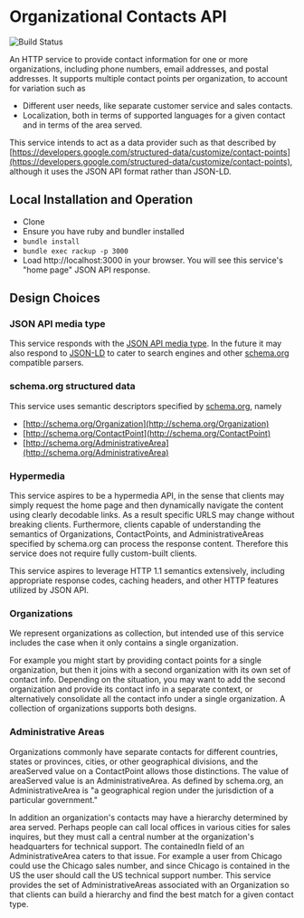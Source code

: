 
Organizational Contacts API
===========================
![Build Status](https://travis-ci.org/skarger/organizational-contacts-api.svg?branch=master)

An HTTP service to provide contact information for one or more organizations, including phone numbers, email addresses, and postal addresses. It supports multiple contact points per organization, to account for variation such as
- Different user needs, like separate customer service and sales contacts.
- Localization, both in terms of supported languages for a given contact and in terms of the area served.

This service intends to act as a data provider such as that described by [https://developers.google.com/structured-data/customize/contact-points](https://developers.google.com/structured-data/customize/contact-points), although it uses the JSON API format rather than JSON-LD.

## Local Installation and Operation
- Clone
- Ensure you have ruby and bundler installed
- `bundle install`
- `bundle exec rackup -p 3000`
- Load http://localhost:3000 in your browser. You will see this service's "home page" JSON API response.

## Design Choices

### JSON API media type
This service responds with the [JSON API media type](http://jsonapi.org/). In the future it may also respond to [JSON-LD](http://json-ld.org/) to cater to search engines and other [schema.org](http://schema.org) compatible parsers.

### schema.org structured data
This service uses semantic descriptors specified by [schema.org](http://schema.org), namely
- [http://schema.org/Organization](http://schema.org/Organization)
- [http://schema.org/ContactPoint](http://schema.org/ContactPoint)
- [http://schema.org/AdministrativeArea](http://schema.org/AdministrativeArea)

### Hypermedia
This service aspires to be a hypermedia API, in the sense that clients may simply request the home page and then dynamically navigate the content using clearly decodable links. As a result specific URLS may change without breaking clients. Furthermore, clients capable of understanding the semantics of Organizations, ContactPoints, and AdministrativeAreas specified by schema.org can process the response content. Therefore this service does not require fully custom-built clients.

This service aspires to leverage HTTP 1.1 semantics extensively, including appropriate response codes, caching headers, and other HTTP features utilized by JSON API.

### Organizations
We represent organizations as collection, but intended use of this service
includes the case when it only contains a single organization.

For example you might start by providing contact points for a single organization, but then it joins with a second organization with its own set of contact info. Depending on the situation, you may want to add the second organization and provide its contact info in a separate context, or alternatively consolidate all the contact info under a single organization. A collection of organizations supports both designs.

### Administrative Areas
Organizations commonly have separate contacts for different countries, states or provinces, cities, or other geographical divisions, and the areaServed value on a ContactPoint allows those distinctions. The value of areaServed value is an AdministrativeArea. As defined by schema.org, an AdministrativeArea is "a geographical region under the jurisdiction of a particular government."

In addition an organization's contacts may have a hierarchy determined by area served. Perhaps people can call local offices in various cities for sales inquires, but they must call a central number at the organization's headquarters for technical support. The containedIn field of an AdministrativeArea caters to that issue. For example a user from Chicago could use the Chicago sales number, and since Chicago is contained in the US the user should call the US technical support number. This service provides the set of AdministrativeAreas associated with an Organization so that clients can build a hierarchy and find the best match for a given contact type.



